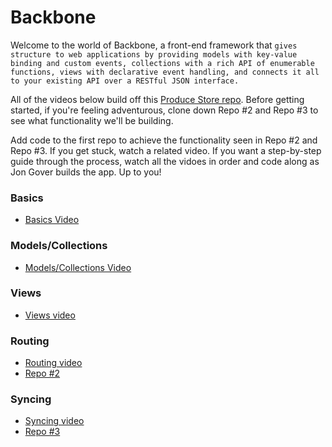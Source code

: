 # Backbone

Welcome to the world of Backbone, a front-end framework that `gives structure to web applications by providing models with key-value binding and custom events, collections with a rich API of enumerable functions, views with declarative event handling, and connects it all to your existing API over a RESTful JSON interface.`

All of the videos below build off this [Produce Store repo](https://learn.co/lessons/3837). Before getting started, if you're feeling adventurous, clone down Repo #2 and Repo #3 to see what functionality we'll be building.

Add code to the first repo to achieve the functionality seen in Repo #2 and Repo #3. If you get stuck, watch a related video. If you want a step-by-step guide through the process, watch all the vidoes in order and code along as Jon Gover builds the app. Up to you!

### Basics

* [Basics Video](https://www.youtube.com/playlist?list=PLj148bJp5wiyKMxYka6m0pOfRzKzrQI5I)

### Models/Collections

* [Models/Collections Video](https://www.youtube.com/playlist?list=PLj148bJp5wixXYXZSjgTK6qasGM1HmrQ_)

### Views

* [Views video](https://www.youtube.com/playlist?list=PLj148bJp5wiyPX9aFIXE5plmxy2lVWTGN)

### Routing

* [Routing video](https://www.youtube.com/playlist?list=PLj148bJp5wixhi-s8ODPWSbnttvy6bZSQ)
* [Repo #2](https://github.com/jongrover/backbone-router-example)

### Syncing

* [Syncing video](https://www.youtube.com/playlist?list=PLj148bJp5wiw9J3BYOyzbcYuOtdT3MxVt)
* [Repo #3](https://learn.co/lessons/2533)


